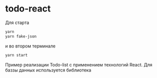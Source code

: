 # todo-react

Для старта 

```sh
yarn
yarn fake-json
```
и во втором терминале 

```sh
yarn start
```

Пример реализации Todo-list с применением технологий React. Для баззы данных используется библиотека 
